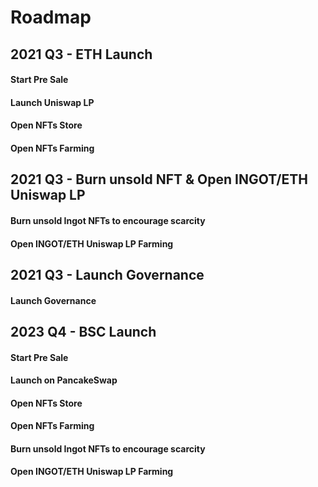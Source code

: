 # Roadmap

## **2021 Q3 - ETH Launch**

#### Start Pre Sale

#### Launch Uniswap LP

#### Open NFTs Store

#### Open NFTs Farming

## **2021 Q3 - Burn unsold NFT** **& Open** **INGOT/ETH Uniswap LP**

#### Burn unsold Ingot NFTs to encourage scarcity

#### Open INGOT/ETH Uniswap LP Farming

## **2021 Q3 - Launch Governance**

#### Launch Governance

## **2023 Q4 - BSC Launch**

#### Start **Pre Sale**

#### **Launch** **on** PancakeSwap

#### Open NFTs Store

#### Open NFTs Farming

#### Burn unsold Ingot NFTs to encourage scarcity

#### Open INGOT/ETH Uniswap LP Farming


